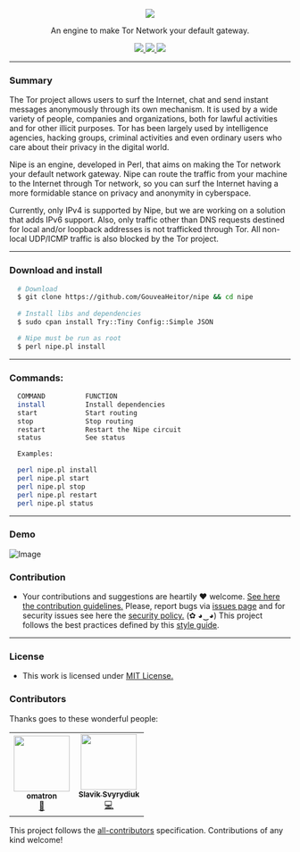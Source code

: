 <p align="center">
  <img src="https://heitorgouvea.me/images/projects/nipe/logo.png">
  <p align="center">An engine to make Tor Network your default gateway.</p>

  <p align="center">
    <a href="/LICENSE.md">
      <img src="https://img.shields.io/badge/license-MIT-blue.svg">
    </a>
    <a href="https://github.com/GouveaHeitor/nipe/releases">
      <img src="https://img.shields.io/badge/version-0.9.4-blue.svg">
    </a>
    <a href="https://github.com/GouveaHeitor/nipe/graphs/contributors">
      <img src="https://img.shields.io/badge/all_contributors-1-orange.svg?style=flat-square">
    </a>
  </p>
</p>



---

### Summary

The Tor project allows users to surf the Internet, chat and send instant messages anonymously through its own mechanism. 
It is used by a wide variety of people, companies and organizations, both for lawful activities and for other illicit purposes. Tor has been largely used by intelligence agencies, hacking groups, criminal activities and even ordinary users who care about their privacy in the digital world.
  
Nipe is an engine, developed in Perl, that aims on making the Tor network your default network gateway. Nipe can route the traffic from your machine to the Internet through Tor network, so you can surf the Internet having a more formidable stance on privacy and anonymity in cyberspace.
  
Currently, only IPv4 is supported by Nipe, but we are working on a solution that adds IPv6 support. Also, 
only traffic other than DNS requests destined for local and/or loopback addresses is not trafficked through Tor. 
All non-local UDP/ICMP traffic is also blocked by the Tor project.

---

### Download and install

```bash
  # Download
  $ git clone https://github.com/GouveaHeitor/nipe && cd nipe
    
  # Install libs and dependencies
  $ sudo cpan install Try::Tiny Config::Simple JSON

  # Nipe must be run as root
  $ perl nipe.pl install
```
---

### Commands:
```bash
  COMMAND          FUNCTION
  install          Install dependencies
  start            Start routing
  stop             Stop routing
  restart          Restart the Nipe circuit
  status           See status

  Examples:

  perl nipe.pl install
  perl nipe.pl start
  perl nipe.pl stop
  perl nipe.pl restart
  perl nipe.pl status
```
---

### Demo

![Image](https://heitorgouvea.me/images/projects/nipe/demo.gif)

### Contribution

- Your contributions and suggestions are heartily ♥ welcome. [See here the contribution guidelines.](/.github/CONTRIBUTING.md) Please, report bugs via [issues page](https://github.com/GouveaHeitor/nipe/issues) and for security issues see here the [security policy.](/SECURITY.md) (✿ ◕‿◕) This project follows the best practices defined by this [style guide](https://heitorgouvea.me/projects/perl-style-guide).

---

### License

- This work is licensed under [MIT License.](/LICENSE.md)

### Contributors

Thanks goes to these wonderful people:

<!-- ALL-CONTRIBUTORS-LIST:START - Do not remove or modify this section -->
<!-- prettier-ignore-start -->
<!-- markdownlint-disable -->
<table>
  <tr>
    <td align="center"><a href="https://github.com/omatron"><img src="https://avatars0.githubusercontent.com/u/24454511?v=4" width="100px;" alt=""/><br /><sub><b>omatron</b></sub></a><br /><a href="https://github.com/GouveaHeitor/nipe/commits?author=omatron" title="Documentation">📖</a></td>
    <td align="center"><a href="https://security.care/"><img src="https://avatars3.githubusercontent.com/u/233977?v=4" width="100px;" alt=""/><br /><sub><b>Slavik Svyrydiuk</b></sub></a><br /><a href="https://github.com/GouveaHeitor/nipe/commits?author=sv0" title="Code">💻</a></td>
  </tr>
</table>

<!-- markdownlint-enable -->
<!-- prettier-ignore-end -->
<!-- ALL-CONTRIBUTORS-LIST:END -->

This project follows the [all-contributors](https://github.com/all-contributors/all-contributors) specification. Contributions of any kind welcome!
